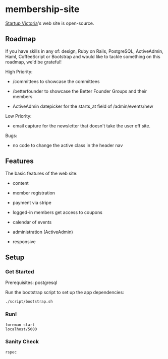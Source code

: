 # membership-site

[Startup Victoria](https://startupvictoria.com.au/)'s web site is open-source.

## Roadmap

If you have skills in any of: design, Ruby on Rails, PostgreSQL, ActiveAdmin, Haml, CoffeeScript or Bootstrap
and would like to tackle something on this roadmap, we'd be grateful!

High Priority:

* /committees to showcase the committees

* /betterfounder to showcase the Better Founder Groups and their members

* ActiveAdmin datepicker for the starts_at field of /admin/events/new

Low Priority:

* email capture for the newsletter that doesn't take the user off site.

Bugs:

* no code to change the active class in the header nav

## Features

The basic features of the web site:

* content

* member registration

* payment via stripe

* logged-in members get access to coupons

* calendar of events

* administration (ActiveAdmin)

* responsive

## Setup

### Get Started

Prerequisites: postgresql

Run the bootstrap script to set up the app dependencies:

```
./script/bootstrap.sh
```

### Run!

```
foreman start 
localhost/5000
```

### Sanity Check

```
rspec
```

